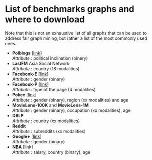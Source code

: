 # List of benchmarks graphs and where to download

Note that this is not an exhaustive list of all graphs that can be used to address fair graph mining, but rather a list of the most commonly used ones.  

- **Polblogs** [[link]](https///)  
*Attribute* : political inclination (binary)
- **LastFM** Asia Social Network   
*Attribute* : country (18 modalities)
- **Facebook-E** [[link]](https://snap.stanford.edu/data/ego-Facebook.html)  
*Attribute* : gender (binary)
- **Facebook-P**  [[link]](https://snap.stanford.edu/data/facebook-large-page-page-network.html)  
*Attribute* : type of the page (4 modalities)
- **Pokec** [[link]](https://github.com/EnyanDai/FairGNN/tree/main/dataset)   
*Attribute* : gender (binary), region (xx modalities) and age
- **MovieLens-100K** and **MovieLens-1M**  
*Attribute* : gender (binary), occupation (xx modalities), age
- **DBLP**  
*Attribute* : country (xx modalities)
- **Reddit**  
*Attribute* : subreddits (xx modalities)
- **Google+** [[link]](https://snap.stanford.edu/data/ego-Gplus.html)  
*Attribute* : gender (binary)
- **NBA** [[link]](https://github.com/EnyanDai/FairGNN/tree/main/dataset)     
*Attribute* : salary, country (binary), age
